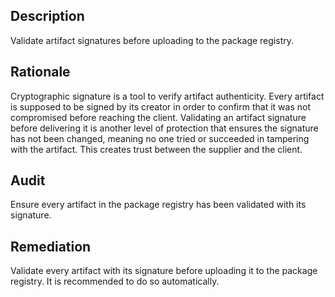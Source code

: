 ## Description

Validate artifact signatures before uploading to the package registry.

## Rationale

Cryptographic signature is a tool to verify artifact authenticity. Every artifact is supposed to be signed by its creator in order to confirm that it was not compromised before reaching the client. Validating an artifact signature before delivering it is another level of protection that ensures the signature has not been changed, meaning no one tried or succeeded in tampering with the artifact. This creates trust between the supplier and the client.

## Audit

Ensure every artifact in the package registry has been validated with its signature.

## Remediation

Validate every artifact with its signature before uploading it to the package registry. It is recommended to do so automatically.
